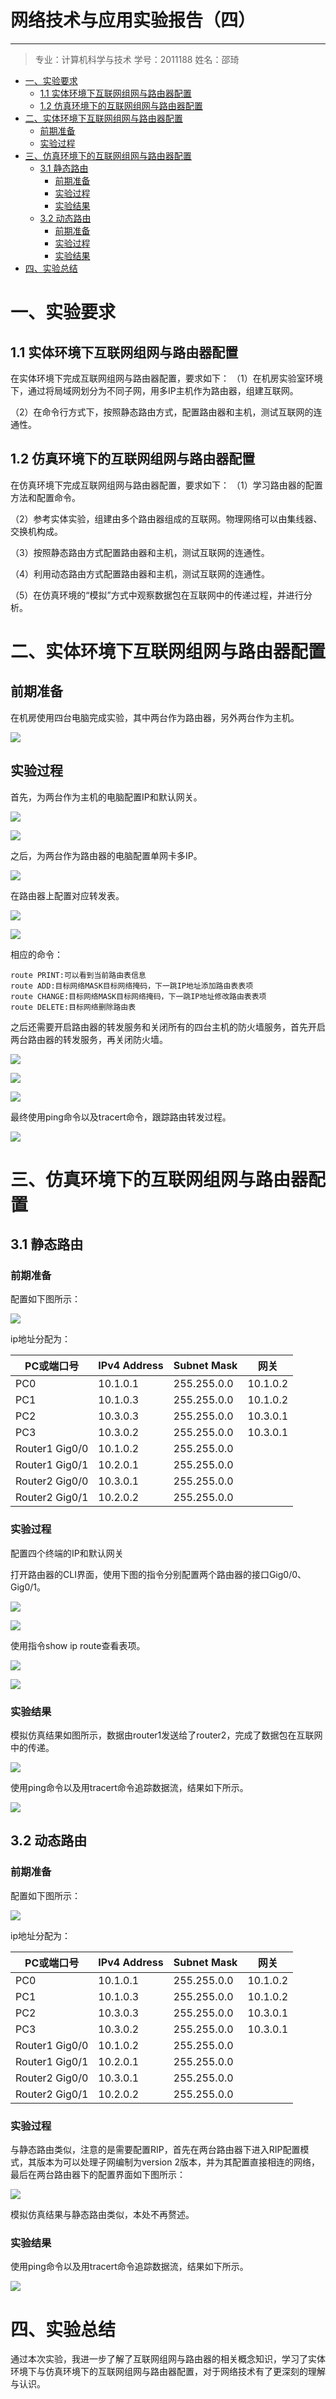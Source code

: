 网络技术与应用实验报告（四）
==================================

-----

>专业：计算机科学与技术
>学号：2011188
>姓名：邵琦


<!-- @import "[TOC]" {cmd="toc" depthFrom=1 depthTo=6 orderedList=false} -->

<!-- code_chunk_output -->

- [一、实验要求](#一-实验要求)
  - [1.1 实体环境下互联网组网与路由器配置](#11-实体环境下互联网组网与路由器配置)
  - [1.2 仿真环境下的互联网组网与路由器配置](#12-仿真环境下的互联网组网与路由器配置)
- [二、实体环境下互联网组网与路由器配置](#二-实体环境下互联网组网与路由器配置)
  - [前期准备](#前期准备)
  - [实验过程](#实验过程)
- [三、仿真环境下的互联网组网与路由器配置](#三-仿真环境下的互联网组网与路由器配置)
  - [3.1 静态路由](#31-静态路由)
    - [前期准备](#前期准备-1)
    - [实验过程](#实验过程-1)
    - [实验结果](#实验结果)
  - [3.2 动态路由](#32-动态路由)
    - [前期准备](#前期准备-2)
    - [实验过程](#实验过程-2)
    - [实验结果](#实验结果-1)
- [四、实验总结](#四-实验总结)

<!-- /code_chunk_output -->


# 一、实验要求

## 1.1 实体环境下互联网组网与路由器配置

在实体环境下完成互联网组网与路由器配置，要求如下：
（1）在机房实验室环境下，通过将局域网划分为不同子网，用多IP主机作为路由器，组建互联网。

（2）在命令行方式下，按照静态路由方式，配置路由器和主机，测试互联网的连通性。

## 1.2 仿真环境下的互联网组网与路由器配置

在仿真环境下完成互联网组网与路由器配置，要求如下：
（1）学习路由器的配置方法和配置命令。

（2）参考实体实验，组建由多个路由器组成的互联网。物理网络可以由集线器、交换机构成。

（3）按照静态路由方式配置路由器和主机，测试互联网的连通性。

（4）利用动态路由方式配置路由器和主机，测试互联网的连通性。

（5）在仿真环境的“模拟”方式中观察数据包在互联网中的传递过程，并进行分析。

# 二、实体环境下互联网组网与路由器配置

## 前期准备

在机房使用四台电脑完成实验，其中两台作为路由器，另外两台作为主机。

![](0.jpg)

## 实验过程

首先，为两台作为主机的电脑配置IP和默认网关。

![](1.jpg)

![](2.jpg)

之后，为两台作为路由器的电脑配置单网卡多IP。

![](5.jpg)

在路由器上配置对应转发表。

![](3.jpg)

![](6.jpg)

相应的命令：

```
route PRINT:可以看到当前路由表信息
route ADD:目标网络MASK目标网络掩码，下一跳IP地址添加路由表表项
route CHANGE:目标网络MASK目标网络掩码，下一跳IP地址修改路由表表项
route DELETE:目标网络删除路由表
```

之后还需要开启路由器的转发服务和关闭所有的四台主机的防⽕墙服务，⾸先开启两台路由器的转发服务，再关闭防火墙。

![](4.jpg)

![](7.jpg)

![](8.jpg)

最终使用ping命令以及tracert命令，跟踪路由转发过程。

![](9.jpg)

# 三、仿真环境下的互联网组网与路由器配置

## 3.1 静态路由

### 前期准备

配置如下图所示：

![](1.png)

ip地址分配为：

PC或端口号|IPv4 Address|Subnet Mask|网关
-|-|-|-
PC0|10.1.0.1| 255.255.0.0 |10.1.0.2
PC1|10.1.0.3| 255.255.0.0 |10.1.0.2
PC2|10.3.0.3| 255.255.0.0 |10.3.0.1
PC3|10.3.0.2| 255.255.0.0 |10.3.0.1
Router1 Gig0/0|10.1.0.2| 255.255.0.0
Router1 Gig0/1|10.2.0.1| 255.255.0.0
Router2 Gig0/0|10.3.0.1| 255.255.0.0
Router2 Gig0/1|10.2.0.2| 255.255.0.0

### 实验过程

配置四个终端的IP和默认网关

打开路由器的CLI界面，使用下图的指令分别配置两个路由器的接口Gig0/0、Gig0/1。

![](2.png)

![](3.png)

使⽤指令show ip route查看表项。

![](4.png)

![](5.png)

### 实验结果

模拟仿真结果如图所示，数据由router1发送给了router2，完成了数据包在互联网中的传递。

![](7.png)

使⽤ping命令以及⽤tracert命令追踪数据流，结果如下所示。

![](6.png)

## 3.2 动态路由

### 前期准备

配置如下图所示：

![](1.png)

ip地址分配为：

PC或端口号|IPv4 Address|Subnet Mask|网关
-|-|-|-
PC0|10.1.0.1| 255.255.0.0 |10.1.0.2
PC1|10.1.0.3| 255.255.0.0 |10.1.0.2
PC2|10.3.0.3| 255.255.0.0 |10.3.0.1
PC3|10.3.0.2| 255.255.0.0 |10.3.0.1
Router1 Gig0/0|10.1.0.2| 255.255.0.0
Router1 Gig0/1|10.2.0.1| 255.255.0.0
Router2 Gig0/0|10.3.0.1| 255.255.0.0
Router2 Gig0/1|10.2.0.2| 255.255.0.0

### 实验过程

与静态路由类似，注意的是需要配置RIP，首先在两台路由器下进⼊RIP配置模式，其版本为可以处理⼦⽹编制为version 2版本，并为其配置直接相连的⽹络，最后在两台路由器下的配置界⾯如下图所示：

![](8.png)

模拟仿真结果与静态路由类似，本处不再赘述。

### 实验结果

使⽤ping命令以及⽤tracert命令追踪数据流，结果如下所示。

![](9.png)

# 四、实验总结

通过本次实验，我进一步了解了互联网组网与路由器的相关概念知识，学习了实体环境下与仿真环境下的互联网组网与路由器配置，对于网络技术有了更深刻的理解与认识。